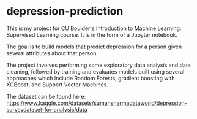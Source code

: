 # depression-prediction

This is my project for CU Boulder's Introduction to Machine Learning: Supervised Learning course. It is in the form of a Jupyter notebook.

The goal is to build models that predict depression for a person given several attributes about that person.

The project involves performing some exploratory data analysis and data cleaning, followed by training and evaluates models built using several approaches which include Random Forests, gradient boosting with XGBoost, and Support Vector Machines.

The dataset can be found here:
https://www.kaggle.com/datasets/sumansharmadataworld/depression-surveydataset-for-analysis/data
